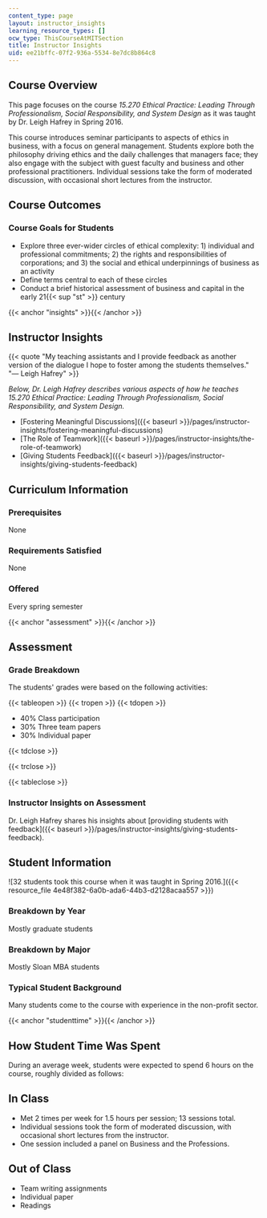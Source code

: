 ```yaml
---
content_type: page
layout: instructor_insights
learning_resource_types: []
ocw_type: ThisCourseAtMITSection
title: Instructor Insights
uid: ee21bffc-07f2-936a-5534-8e7dc8b864c8
---
```


Course Overview
---------------

This page focuses on the course _15.270 Ethical Practice: Leading Through Professionalism, Social Responsibility, and System Design_ as it was taught by Dr. Leigh Hafrey in Spring 2016.

This course introduces seminar participants to aspects of ethics in business, with a focus on general management. Students explore both the philosophy driving ethics and the daily challenges that managers face; they also engage with the subject with guest faculty and business and other professional practitioners. Individual sessions take the form of moderated discussion, with occasional short lectures from the instructor.

Course Outcomes
---------------

### Course Goals for Students

*   Explore three ever-wider circles of ethical complexity: 1) individual and professional commitments; 2) the rights and responsibilities of corporations; and 3) the social and ethical underpinnings of business as an activity
*   Define terms central to each of these circles
*   Conduct a brief historical assessment of business and capital in the early 21{{< sup "st" >}} century

{{< anchor "insights" >}}{{< /anchor >}}

Instructor Insights
-------------------

{{< quote "My teaching assistants and I provide feedback as another version of the dialogue I hope to foster among the students themselves." "— Leigh Hafrey" >}}

_Below, Dr. Leigh Hafrey describes various aspects of how he teaches 15.270 Ethical Practice: Leading Through Professionalism, Social Responsibility, and System Design._

*   [Fostering Meaningful Discussions]({{< baseurl >}}/pages/instructor-insights/fostering-meaningful-discussions)
*   [The Role of Teamwork]({{< baseurl >}}/pages/instructor-insights/the-role-of-teamwork)
*   [Giving Students Feedback]({{< baseurl >}}/pages/instructor-insights/giving-students-feedback)

Curriculum Information
----------------------

### Prerequisites

None

### Requirements Satisfied

None

### Offered

Every spring semester

{{< anchor "assessment" >}}{{< /anchor >}}

Assessment
----------

### Grade Breakdown

The students' grades were based on the following activities:

{{< tableopen >}}
{{< tropen >}}
{{< tdopen >}}
- 40% Class participation
- 30% Three team papers
- 30% Individual paper

{{< tdclose >}}

{{< trclose >}}

{{< tableclose >}}

### Instructor Insights on Assessment

Dr. Leigh Hafrey shares his insights about [providing students with feedback]({{< baseurl >}}/pages/instructor-insights/giving-students-feedback).

Student Information
-------------------

![32 students took this course when it was taught in Spring 2016.]({{< resource_file 4e48f382-6a0b-ada6-44b3-d2128acaa557 >}})

### Breakdown by Year

Mostly graduate students

### Breakdown by Major

Mostly Sloan MBA students

### Typical Student Background

Many students come to the course with experience in the non-profit sector.

{{< anchor "studenttime" >}}{{< /anchor >}}

How Student Time Was Spent
--------------------------

During an average week, students were expected to spend 6 hours on the course, roughly divided as follows:

In Class
--------

*   Met 2 times per week for 1.5 hours per session; 13 sessions total.
*   Individual sessions took the form of moderated discussion, with occasional short lectures from the instructor.
*   One session included a panel on Business and the Professions.

Out of Class
------------

*   Team writing assignments
*   Individual paper
*   Readings